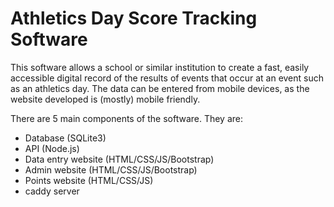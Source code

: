 # Athletics Day Score Tracking Software

This software allows a school or similar institution to create a fast, easily accessible digital record of the results of events that occur at an event such as an athletics day. The data can be entered from mobile devices, as the website developed is (mostly) mobile friendly.

There are 5 main components of the software. They are:
 - Database (SQLite3)
 - API (Node.js)
 - Data entry website (HTML/CSS/JS/Bootstrap)
 - Admin website (HTML/CSS/JS/Bootstrap)
 - Points website (HTML/CSS/JS)
 - caddy server
